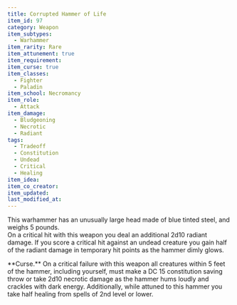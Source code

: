 ```yaml
---
title: Corrupted Hammer of Life
item_id: 97
category: Weapon
item_subtypes:
  - Warhammer
item_rarity: Rare
item_attunement: true
item_requirement:
item_curse: true
item_classes:
  - Fighter
  - Paladin
item_school: Necromancy
item_role:
  - Attack
item_damage:
  - Bludgeoning
  - Necrotic
  - Radiant
tags:
  - Tradeoff
  - Constitution
  - Undead
  - Critical
  - Healing
item_idea:
item_co_creator:
item_updated:
last_modified_at:
---
```


This warhammer has an unusually large head made of blue tinted steel, and weighs 5 pounds.  
On a critical hit with this weapon you deal an additional 2d10 radiant damage. If you score a critical hit against an undead creature you gain half of the radiant damage in temporary hit points as the hammer dimly glows.

<!--excerpt-->
<div class="curse">
**Curse.** On a critical failure with this weapon all creatures within 5 feet of the hammer, including yourself, must make a DC 15 constitution saving throw or take 2d10 necrotic damage as the hammer hums loudly and crackles with dark energy.    
Additionally, while attuned to this hammer you take half healing from spells of 2nd level or lower.
</div>
